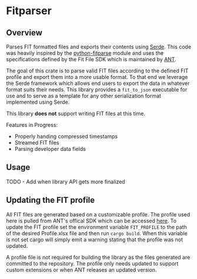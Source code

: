 # Fitparser

## Overview

Parses FIT formatted files and exports their contents using
[Serde](https://github.com/serde-rs/serde). This code was heavily
inspired by the
[python-fitparse](https://github.com/dtcooper/python-fitparse) module
and uses the specifications defined by the Fit File SDK which is
maintained by [ANT](thisisant.com).

The goal of this crate is to parse valid FIT files according to the
defined FIT profile and export them into a more usable format. To that
end we leverage the Serde framework which allows end users to export the
data in whatever format suits their needs. This library provides a
`fit_to_json` executable for use and to serve as a template for any
other serialization format implemented using Serde.

This library **does not** support writing FIT files at this time.

Features in Progress:
 * Properly handing compressed timestamps
 * Streamed FIT files
 * Parsing developer data fields

## Usage

TODO - Add when library API gets more finalized

## Updating the FIT profile

All FIT files are generated based on a customizable profile. The profile
used here is pulled from ANT's offical SDK which can be accessed
[here](https://www.thisisant.com/developer/resources/downloads/). To
update the FIT profile set the environment variable `FIT_PROFILE` to the
path of the desired Profile.xlsx file and then run `cargo build`. When
this variable is not set cargo will simply emit a warning stating that
the profile was not updated.

A profile file is not required for building the library as the files
generated are committed to the repository. The profile only needs
updated to support custom extensions or when ANT releases an updated
version.

